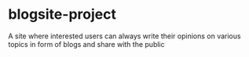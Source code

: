 # blogsite-project
A site where interested users can always write their opinions on various topics in form of blogs and share with the public
